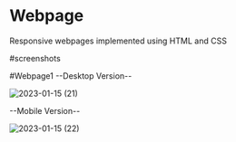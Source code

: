 # Webpage
 Responsive webpages implemented using HTML and CSS

#screenshots

#Webpage1
--Desktop Version--

![2023-01-15 (21)](https://user-images.githubusercontent.com/97961673/212781922-9380e3b9-efd0-4c5c-9d58-f8d230f55174.png)

--Mobile Version--

![2023-01-15 (22)](https://user-images.githubusercontent.com/97961673/212781980-0e29b2c8-ffd5-41a5-a185-146aa63e1fa0.png)
